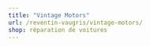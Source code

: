 ```yaml
---
title: "Vintage Motors"
url: /reventin-vaugris/vintage-motors/
shop: réparation de voitures
---
```

